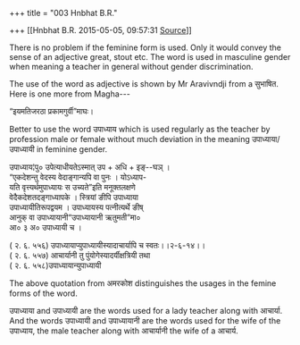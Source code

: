 +++
title = "003 Hnbhat B.R."

+++
[[Hnbhat B.R.	2015-05-05, 09:57:31 [Source](https://groups.google.com/g/samskrita/c/QvvNePEaAWo)]]



There is no problem if the feminine form is used. Only it would convey the sense of an adjective great, stout etc. The word is used in masculine gender when meaning a teacher in general without gender discrimination.

The use of the word as adjective is shown by Mr Aravivndji from a सुभाषित. Here is one more from Magha---

“इयमतिजरठा प्रकामगुर्वी”माघः।

Better to use the word उपाध्याय which is used regularly as the teacher by profession male or female without much deviation in the meaning उपाध्याया/उपाध्यायी in feminine gender.

उपाध्याय¦पु० उपेत्याधीयतेऽस्मात् उप + अधि + इङ्--घञ् ।  
“एकदेशन्तु वेदस्य वेदाङ्गान्यपि वा पुनः । योऽध्याप-  
यति वृत्त्यर्थमुपाध्यायः स उच्यते”इति मनूक्तलक्षणे  
वेदैकदेशतदङ्गाध्यापके । स्त्रियां ङीपि उपाध्याया  
उपाध्यायीतिरूपद्वयम । उपाध्यायस्य पत्नीत्यर्थे ङीष्  
आनुक् वा उपाध्यायानी“उपाध्यायानी ऋतुमती”मा०  
आ० ३ अ० उपाध्यायी च ।

( २. ६. ५५६) उपाध्यायाप्युपाध्यायीस्यादाचार्यापि च स्वतः।।२-६-१४।।  
( २. ६. ५५७) आचार्यानी तु पुंयोगेस्यादर्यीक्षत्रियी तथा  
( २. ६. ५५८)उपाध्यायान्युपाध्यायी

The above quotation from अमरकोश distinguishes the usages in the femine forms of the word.

उपाध्याया and उपाध्यायी are the words used for a lady teacher along with आचार्या. And the words उपाध्यायी and उपाध्यायानी are the words used for the wife of the उपाध्याय, the male teacher along with आचार्यानी the wife of a आचार्य.  

